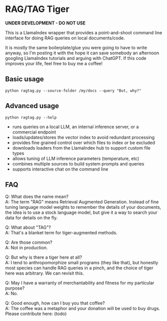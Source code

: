# RAG/TAG Tiger

**UNDER DEVELOPMENT - DO NOT USE**

This is a LlamaIndex wrapper that provides a point-and-shoot command line interface for doing RAG queries on local documents/code.

It is mostly the same boilerplate/glue you were going to have to write anyway, so I'm posting it with the hope it can save somebody an afternoon googling LlamaIndex tutorials and arguing with ChatGPT. If this code improves your life, feel free to buy me a coffee!

## Basic usage

`python ragtag.py --source-folder /my/docs --query "But, why?"`

## Advanced usage

`python ragtag.py --help`

- runs queries on a local LLM, an internal inference server, or a commercial endpoint
- loads/updates/stores the vector index to avoid redundant processing
- provides fine grained control over which files to index or be excluded
- downloads loaders from the LlamaIndex hub to support custom file types
- allows tuning of LLM inference parameters (temperature, etc)
- combines multiple sources to build system prompts and queries
- supports interactive chat on the command line

## FAQ

Q: What does the name mean?<br>
A: The term "RAG" means Retrieval Augmented Generation. Instead of fine tuning language model weights to remember the details of your documents, the idea is to use a stock language model, but give it a way to search your data for details on the fly.

Q: What about "TAG"?<br>
A: That's a blanket term for tiger-augmented methods.

Q: Are those common?<br>
A: Not in production.

Q: But why is there a tiger here at all?<br>
A: I tend to anthropomorphize small programs (they like that), but honestly most species can handle RAG queries in a pinch, and the choice of tiger here was arbitrary. We can revisit this.

Q: May I have a warranty of merchantability and fitness for my particular purpose?<br>
A: No.

Q: Good enough, how can I buy you that coffee?<br>
A: The coffee was a metaphor and your donation will be used to buy drugs. Please contribute here: (todo)

